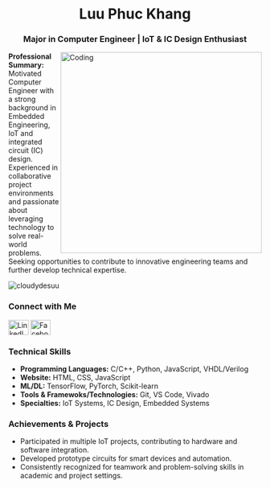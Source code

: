 
<h1 align="center">Luu Phuc Khang</h1>
<h3 align="center">Major in Computer Engineer | IoT & IC Design Enthusiast</h3>
<img align="right" alt="Coding" width="400" src="https://cdn.donmai.us/original/65/05/6505a6158b1c2a2fb6e72923a848ffb8.gif">

<p align="left">
<strong>Professional Summary:</strong><br>
Motivated Computer Engineer with a strong background in Embedded Engineering, IoT and integrated circuit (IC) design. Experienced in collaborative project environments and passionate about leveraging technology to solve real-world problems. Seeking opportunities to contribute to innovative engineering teams and further develop technical expertise.
</p>


<p align="left"> <img src="https://komarev.com/ghpvc/?username=cloudydesuu&label=Profile%20views&color=0e75b6&style=flat" alt="cloudydesuu" /> </p>


<h3 align="left">Connect with Me</h3>
<p align="left">
<a href="https://linkedin.com/in/luuphuckhangg" target="blank"><img align="center" src="https://raw.githubusercontent.com/rahuldkjain/github-profile-readme-generator/master/src/images/icons/Social/linked-in-alt.svg" alt="LinkedIn" height="30" width="40" /></a>
<a href="https://fb.com/cloudydesuu117/" target="blank"><img align="center" src="https://raw.githubusercontent.com/rahuldkjain/github-profile-readme-generator/master/src/images/icons/Social/facebook.svg" alt="Facebook" height="30" width="40" /></a>
</p>


<h3 align="left">Technical Skills</h3>
<ul>
    <li><strong>Programming Languages:</strong> C/C++, Python, JavaScript, VHDL/Verilog</li>
    <li><strong>Website:</strong> HTML, CSS, JavaScript</li>
    <li><strong>ML/DL:</strong> TensorFlow, PyTorch, Scikit-learn</li>
    <li><strong>Tools & Framewoks/Technologies:</strong> Git, VS Code, Vivado</li>
    <li><strong>Specialties:</strong> IoT Systems, IC Design, Embedded Systems</li>
</ul>

<h3 align="left">Achievements & Projects</h3>
<ul>
	<li>Participated in multiple IoT projects, contributing to hardware and software integration.</li>
	<li>Developed prototype circuits for smart devices and automation.</li>
	<li>Consistently recognized for teamwork and problem-solving skills in academic and project settings.</li>
</ul>
